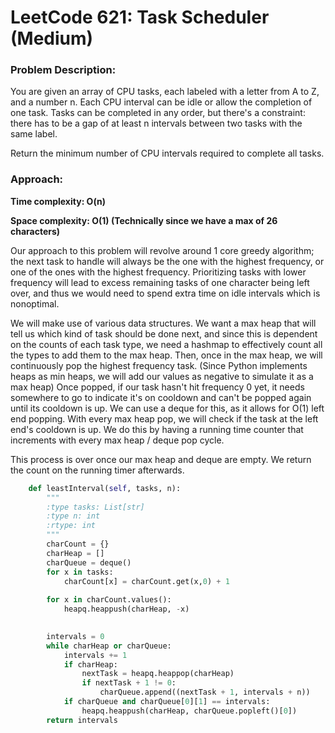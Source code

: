 # LeetCode 621: Task Scheduler (Medium)
### Problem Description:

You are given an array of CPU tasks, each labeled with a letter from A to Z, and a number n. Each CPU interval can be idle or allow the completion of one task. Tasks can be completed in any order, but there's a constraint: there has to be a gap of at least n intervals between two tasks with the same label.

Return the minimum number of CPU intervals required to complete all tasks.

### Approach:

**Time complexity: O(n)**

**Space complexity: O(1) (Technically since we have a max of 26 characters)**

Our approach to this problem will revolve around 1 core greedy algorithm; the next task to handle will always be the one with the highest
frequency, or one of the ones with the highest frequency. Prioritizing tasks with lower frequency will lead to excess remaining tasks of one 
character being left over, and thus we would need to spend extra time on idle intervals which is nonoptimal. 

We will make use of various data structures. We want a max heap that will tell us which kind of task should be done next, and since this
is dependent on the counts of each task type, we need a hashmap to effectively count all the types to add them to the max heap. Then, once
in the max heap, we will continuously pop the highest frequency task. (Since Python implements heaps as min heaps, we will add our values
as negative to simulate it as a max heap) Once popped, if our task hasn't hit frequency 0 yet, it needs somewhere to go to indicate it's on
cooldown and can't be popped again until its cooldown is up. We can use a deque for this, as it allows for O(1) left end popping. With 
every max heap pop, we will check if the task at the left end's cooldown is up. We do this by having a running time counter that increments
with every max heap / deque pop cycle. 

This process is over once our max heap and deque are empty. We return the count on the running timer afterwards.




``` python
    def leastInterval(self, tasks, n):
        """
        :type tasks: List[str]
        :type n: int
        :rtype: int
        """
        charCount = {}
        charHeap = []
        charQueue = deque()
        for x in tasks:
            charCount[x] = charCount.get(x,0) + 1
        
        for x in charCount.values():
            heapq.heappush(charHeap, -x)
        

        intervals = 0
        while charHeap or charQueue:
            intervals += 1
            if charHeap:
                nextTask = heapq.heappop(charHeap)
                if nextTask + 1 != 0:
                    charQueue.append((nextTask + 1, intervals + n))
            if charQueue and charQueue[0][1] == intervals:
                heapq.heappush(charHeap, charQueue.popleft()[0])
        return intervals

```
